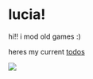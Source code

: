 # lucia!

hi!! i mod old games :)

heres my current [todos](todos.org)

[![](https://github-readme-stats.vercel.app/api/top-langs/?username=saturnaliam&size_weight=0.5&count_weight=0.5&layout=donut&langs_count=6&hide=Astro,CSS,Shell,Vim%20Script,CMake&exclude_repo=dotfiles&custom_title=lucia%20languages%21%21)](https://github.com/anuraghazra/github-readme-stats)
